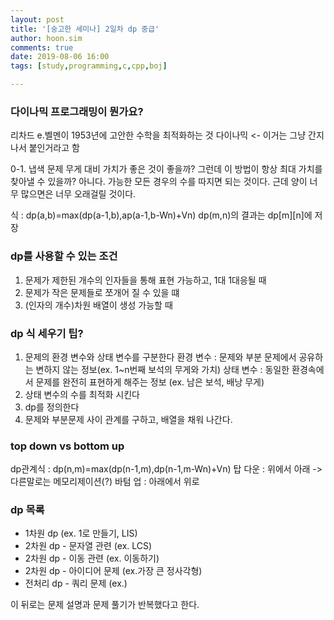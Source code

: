 ```yaml
---
layout: post
title: '[숭고한 세미나] 2일차 dp 중급'
author: hoon.sim
comments: true
date: 2019-08-06 16:00
tags: [study,programming,c,cpp,boj]

---
```


### 다이나믹 프로그래밍이 뭔가요?

리차드 e.벨멘이 1953년에 고안한 수학을 최적화하는 것
다이나믹 <- 이거는 그냥 간지나서 붙인거라고 함

0-1. 냅색 문제
무게 대비 가치가 좋은 것이 좋을까? 그런데 이 방법이 항상 최대 가치를 찾아낼 수 있을까? 아니다.
가능한 모든 경우의 수를 따지면 되는 것이다. 근데 양이 너무 많으면은 너무 오래걸릴 것이다.

식 : dp(a,b)=max(dp(a-1,b),ap(a-1,b-Wn)+Vn)
dp(m,n)의 결과는 dp[m][n]에 저장

### dp를 사용할 수 있는 조건

1. 문제가 제한된 개수의 인자들을 통해 표현 가능하고, 1대 1대응될 때
2. 문제가 작은 문제들로 쪼개어 질 수 있을 떄
3. (인자의 개수)차원 배열이 생성 가능할 때

### dp 식 세우기 팁?

1. 문제의 환경 변수와 상태 변수를 구분한다
    환경 변수 : 문제와 부분 문제에서 공유하는 변하지 않는 정보(ex. 1~n번째 보석의 무게와 가치)
    상태 변수 : 동일한 환경속에서 문제를 완전히 표현하게 해주는 정보 (ex. 남은 보석, 배낭 무게)
2. 상태 변수의 수를 최적화 시킨다
3. dp를 정의한다
4. 문제와 부분문제 사이 관계를 구하고, 배열을 채워 나간다.

### top down vs bottom up
dp관계식 : dp(n,m)=max(dp(n-1,m),dp(n-1,m-Wn)+Vn)
탑 다운 : 위에서 아래  -> 다른말로는 메모리제이션(?)
바텀 업 : 아래에서 위로

### dp 목록
* 1차원 dp (ex. 1로 만들기, LIS)
* 2차원 dp - 문자열 관련 (ex. LCS)
* 2차원 dp - 이동 관련 (ex. 이동하기)
* 2차원 dp - 아이디어 문제 (ex.가장 큰 정사각형)
* 전처리 dp - 쿼리 문제 (ex.)

이 뒤로는 문제 설명과 문제 풀기가 반복했다고 한다.



